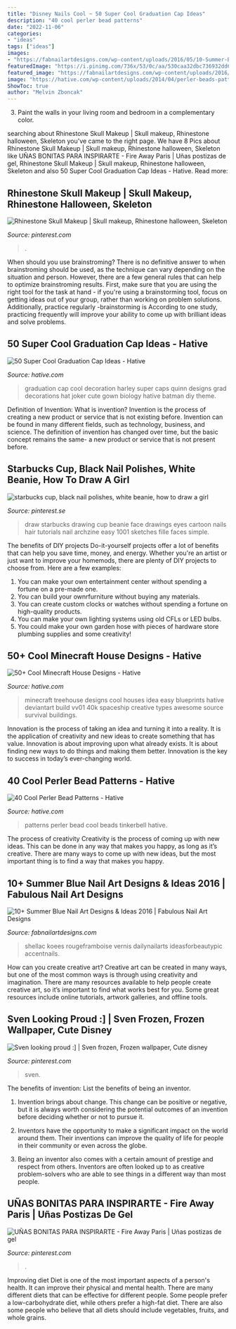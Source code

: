 ```yaml
---
title: "Disney Nails Cool ~ 50 Super Cool Graduation Cap Ideas"
description: "40 cool perler bead patterns"
date: "2022-11-06"
categories:
- "ideas"
tags: ["ideas"]
images:
- "https://fabnailartdesigns.com/wp-content/uploads/2016/05/10-Summer-Blue-Nail-Art-Designs-Ideas-2016-5.jpg"
featuredImage: "https://i.pinimg.com/736x/53/0c/aa/530caa32dbc736932dd61e855a100ca0.jpg"
featured_image: "https://fabnailartdesigns.com/wp-content/uploads/2016/05/10-Summer-Blue-Nail-Art-Designs-Ideas-2016-5.jpg"
image: "https://hative.com/wp-content/uploads/2014/04/perler-beads-patterns/10-tinkerbell-beads-patterns.png"
ShowToc: true
author: "Melvin Zboncak"
---
```



3. Paint the walls in your living room and bedroom in a complementary color. 

	

		
searching about Rhinestone Skull Makeup | Skull makeup, Rhinestone halloween, Skeleton you've came to the right page. We have 8 Pics about Rhinestone Skull Makeup | Skull makeup, Rhinestone halloween, Skeleton like UÑAS BONITAS PARA INSPIRARTE - Fire Away Paris | Uñas postizas de gel, Rhinestone Skull Makeup | Skull makeup, Rhinestone halloween, Skeleton and also 50 Super Cool Graduation Cap Ideas - Hative. Read more:
		
    
## Rhinestone Skull Makeup | Skull Makeup, Rhinestone Halloween, Skeleton

<img loading=lazy src="https://i.pinimg.com/736x/53/0c/aa/530caa32dbc736932dd61e855a100ca0.jpg" onerror="this.onerror=null;this.src='https://tse2.mm.bing.net/th?id=OIP.gp0nn6x0qojVQes00z-ewQHaNK&amp;pid=15.1';" alt="Rhinestone Skull Makeup | Skull makeup, Rhinestone halloween, Skeleton">

_Source: pinterest.com_

>. 

	

When should you use brainstroming?
There is no definitive answer to when brainstroming should be used, as the technique can vary depending on the situation and person. However, there are a few general rules that can help to optimize brainstroming results. First, make sure that you are using the right tool for the task at hand - if you're using a brainstorming tool, focus on getting ideas out of your group, rather than working on problem solutions. Additionally, practice regularly -brainstorming is According to one study, practicing frequently will improve your ability to come up with brilliant ideas and solve problems.

    
## 50 Super Cool Graduation Cap Ideas - Hative

<img loading=lazy src="https://hative.com/wp-content/uploads/2016/04/graduation-caps/1-super-cool-graduation-cap-ideas.jpg" onerror="this.onerror=null;this.src='https://tse4.mm.bing.net/th?id=OIP.1M6Gw-IHli4_XN5WaXf1kQHaJ4&amp;pid=15.1';" alt="50 Super Cool Graduation Cap Ideas - Hative">

_Source: hative.com_

>graduation cap cool decoration harley super caps quinn designs grad decorations hat joker cute gown biology hative batman diy theme. 

	

Definition of Invention: What is invention?
Invention is the process of creating a new product or service that is not existing before. Invention can be found in many different fields, such as technology, business, and science. The definition of invention has changed over time, but the basic concept remains the same- a new product or service that is not present before.

    
## Starbucks Cup, Black Nail Polishes, White Beanie, How To Draw A Girl

<img loading=lazy src="https://i.pinimg.com/736x/8d/fc/42/8dfc424617eae8cca9b3d426685b8272.jpg" onerror="this.onerror=null;this.src='https://tse4.mm.bing.net/th?id=OIP.MKNYbAPGSDi0nMdjMERtEQHaHa&amp;pid=15.1';" alt="starbucks cup, black nail polishes, white beanie, how to draw a girl">

_Source: pinterest.se_

>draw starbucks drawing cup beanie face drawings eyes cartoon nails hair tutorials nail archzine easy 1001 sketches fille faces simple. 

	

The benefits of DIY projects
Do-it-yourself projects offer a lot of benefits that can help you save time, money, and energy. Whether you're an artist or just want to improve your homemods, there are plenty of DIY projects to choose from. Here are a few examples: 
1. You can make your own entertainment center without spending a fortune on a pre-made one. 
2. You can build your ownrfurniture without buying any materials. 
3. You can create custom clocks or watches without spending a fortune on high-quality products. 
4. You can make your own lighting systems using old CFLs or LED bulbs. 
5. You could make your own garden hose with pieces of hardware store plumbing supplies and some creativity!

    
## 50+ Cool Minecraft House Designs - Hative

<img loading=lazy src="https://hative.com/wp-content/uploads/2014/02/minecraft-houses/treehouse-design-idea-5.jpg" onerror="this.onerror=null;this.src='https://tse4.mm.bing.net/th?id=OIP.NJXm4Glxz7hRvYiXb5O67AHaFj&amp;pid=15.1';" alt="50+ Cool Minecraft House Designs - Hative">

_Source: hative.com_

>minecraft treehouse designs cool houses idea easy blueprints hative deviantart build vv01 40k spaceship creative types awesome source survival buildings. 

	

Innovation is the process of taking an idea and turning it into a reality. It is the application of creativity and new ideas to create something that has value. Innovation is about improving upon what already exists. It is about finding new ways to do things and making them better. Innovation is the key to success in today’s ever-changing world.

    
## 40 Cool Perler Bead Patterns - Hative

<img loading=lazy src="https://hative.com/wp-content/uploads/2014/04/perler-beads-patterns/10-tinkerbell-beads-patterns.png" onerror="this.onerror=null;this.src='https://tse4.mm.bing.net/th?id=OIP.RB8z-Jue6QNhVR5iUph2lAHaHt&amp;pid=15.1';" alt="40 Cool Perler Bead Patterns - Hative">

_Source: hative.com_

>patterns perler bead cool beads tinkerbell hative. 

	

The process of creativity
Creativity is the process of coming up with new ideas. This can be done in any way that makes you happy, as long as it’s creative. There are many ways to come up with new ideas, but the most important thing is to find a way that makes you happy.

    
## 10+ Summer Blue Nail Art Designs &amp; Ideas 2016 | Fabulous Nail Art Designs

<img loading=lazy src="https://fabnailartdesigns.com/wp-content/uploads/2016/05/10-Summer-Blue-Nail-Art-Designs-Ideas-2016-5.jpg" onerror="this.onerror=null;this.src='https://tse1.mm.bing.net/th?id=OIP.oxe4I5Uwjyjle_B7SPX4BgHaJ1&amp;pid=15.1';" alt="10+ Summer Blue Nail Art Designs &amp; Ideas 2016 | Fabulous Nail Art Designs">

_Source: fabnailartdesigns.com_

>shellac koees rougeframboise vernis dailynailarts ideasforbeautypic accentnails. 

	

How can you create creative art?
Creative art can be created in many ways, but one of the most common ways is through using creativity and imagination. There are many resources available to help people create creative art, so it’s important to find what works best for you. Some great resources include online tutorials, artwork galleries, and offline tools.

    
## Sven Looking Proud :] | Sven Frozen, Frozen Wallpaper, Cute Disney

<img loading=lazy src="https://i.pinimg.com/736x/3f/fb/55/3ffb5551c880f09f34330f40349fdeda.jpg" onerror="this.onerror=null;this.src='https://tse2.mm.bing.net/th?id=OIP.FLpvEfy2RS6hqMSV92TlDAHaEo&amp;pid=15.1';" alt="Sven looking proud :] | Sven frozen, Frozen wallpaper, Cute disney">

_Source: pinterest.com_

>sven. 

	

The benefits of invention: List the benefits of being an inventor.
1. Invention brings about change. This change can be positive or negative, but it is always worth considering the potential outcomes of an invention before deciding whether or not to pursue it.
2. Inventors have the opportunity to make a significant impact on the world around them. Their inventions can improve the quality of life for people in their community or even across the globe.

3. Being an inventor also comes with a certain amount of prestige and respect from others. Inventors are often looked up to as creative problem-solvers who are able to see things in a different way than most people.

    
## UÑAS BONITAS PARA INSPIRARTE - Fire Away Paris | Uñas Postizas De Gel

<img loading=lazy src="https://i.pinimg.com/736x/36/8f/18/368f18bce67cec91304aacf0960f23a6.jpg" onerror="this.onerror=null;this.src='https://tse1.mm.bing.net/th?id=OIP.jUYhq8mSgs6mUMP5qS44DAHaNK&amp;pid=15.1';" alt="UÑAS BONITAS PARA INSPIRARTE - Fire Away Paris | Uñas postizas de gel">

_Source: pinterest.com_

>. 

	

Improving diet
Diet is one of the most important aspects of a person's health. It can improve their physical and mental health. There are many different diets that can be effective for different people. Some people prefer a low-carbohydrate diet, while others prefer a high-fat diet. There are also some people who believe that all diets should include vegetables, fruits, and whole grains.

